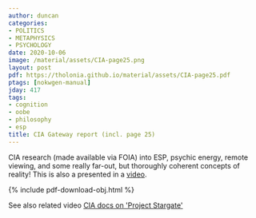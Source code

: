 ```yaml
---
author: duncan
categories:
- POLITICS
- METAPHYSICS
- PSYCHOLOGY
date: 2020-10-06
image: /material/assets/CIA-page25.png
layout: post
pdf: https://tholonia.github.io/material/assets/CIA-page25.pdf
ptags: [nokwgen-manual]
jday: 417
tags:
- cognition
- oobe
- philosophy
- esp
title: CIA Gateway report (incl. page 25)
---
```


CIA research (made available via FOIA) into ESP, psychic energy, remote viewing, and some really far-out, but thoroughly coherent concepts of reality!  This is also a presented in a [video](/videos/CIA-stargate.html).

<!--more-->

{% include pdf-download-obj.html %}

See also related video [CIA docs on 'Project Stargate'](/videos/CIA-stargate.html)
